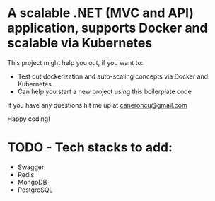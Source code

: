 # A scalable .NET (MVC and API) application, supports Docker and scalable via Kubernetes

This project might help you out, if you want to:
- Test out dockerization and auto-scaling concepts via Docker and Kubernetes
- Can help you start a new project using this boilerplate code

If you have any questions hit me up at caneroncu@gmail.com

Happy coding!

# TODO - Tech stacks to add:
- Swagger
- Redis
- MongoDB
- PostgreSQL
